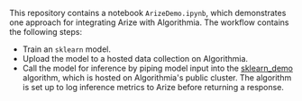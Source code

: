 This repository contains a notebook `ArizeDemo.ipynb`, which demonstrates one approach for integrating Arize with Algorithmia. The workflow contains the following steps:
* Train an `sklearn` model.
* Upload the model to a hosted data collection on Algorithmia.
* Call the model for inference by piping model input into the [sklearn_demo](https://algorithmia.com/algorithms/algorithmia_arize/sklearn_demo) algorithm, which is hosted on Algorithmia's public cluster. The algorithm is set up to log inference metrics to Arize before returning a response.
